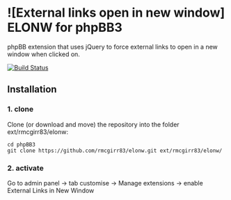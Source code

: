 # ![External links open in new window] ELONW for phpBB3

phpBB extension that uses jQuery to force external links to open in a new window when clicked on.

[![Build Status](https://github.com/rmcgirr83/elonw/workflows/Tests/badge.svg)](https://github.com/rmcgirr83/elonw/actions)

## Installation

### 1. clone
Clone (or download and move) the repository into the folder ext/rmcgirr83/elonw:

```
cd phpBB3
git clone https://github.com/rmcgirr83/elonw.git ext/rmcgirr83/elonw/
```

### 2. activate
Go to admin panel -> tab customise -> Manage extensions -> enable External Links in New Window

